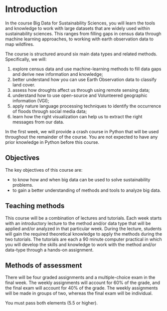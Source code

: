 # Introduction

In the course Big Data for Sustainability Sciences, you will learn the tools and knowledge to work with large datasets that are widely used within sustainability sciences. This ranges from filling gaps in census data through machine learning approaches, to working with earth observation data to map wildfires. 

The course is structured around six main data types and related methods. Specifically, we will:

1. explore census data and use machine-learning methods to fill data gaps and derive new information and knowledge;
2. better understand how you can use Earth Observation data to classify land cover.
3. assess how droughts affect us through using remote sensing data;
4. understand how to use open-source and Volunteered geographic information (VGI);
5. apply nature language processing techniques to identify the occurrence of floods through social media data;
6. learn how the right visualization can help us to extract the right messages from our data. 

In the first week, we will provide a crash course in Python that will be used throughout the remainder of the course. You are not expected to have any prior knowledge in Python before this course. 

## Objectives
The key objectives of this course are:
* to know how and when big data can be used to solve sustainability problems.
* to gain a better understanding of methods and tools to analyze big data.

## Teaching methods
This course will be a combination of lectures and tutorials. Each week starts with an introductory lecture to the method and/or data type that will be applied and/or analyzed in that particular week. During the lecture, students will gain the required theoretical knowledge to apply the methods during the two tutorials. The tutorials are each a 90 minute computer practical in which you will develop the skills and knowledge to work with the method and/or data-type through a hands-on assignment. 

## Methods of assessment
There will be four graded assignments and a multiple-choice exam in the final week. The weekly assignments will account for 60% of the grade, and the final exam will account for 40% of the grade. The weekly assignments will be made in groups of two, whereas the final exam will be individual.

You must pass both elements (5.5 or higher). 
